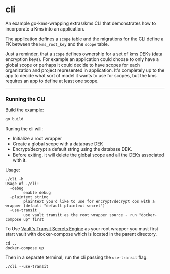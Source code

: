 # cli
An example go-kms-wrapping extras/kms CLI that demonstrates how to incorporate a
Kms into an application.   

The application defines a `scope` table and the migrations for the CLI define a
FK between the `kms_root_key` and the `scope` table.   

Just a reminder, that a `scope` defines ownership for a set of kms DEKs (data
encryption keys).  For example an application could choose to only have a global
scope or perhaps it could decide to have scopes for each organization and
project represented in application.  It's completely up to the app to decide
what sort of model it wants to use for scopes, but the kms requires an app to
define at least one scope.

<hr>

### Running the CLI
Build the example:
```
go build
```
Runing the cli will:
- Initialize a root wrapper
- Create a global scope with a database DEK
- Encrypt/decrypt a default string using the database DEK.  
- Before exiting, it will delete the global scope and all the DEKs associated
  with it.  

Usage:
```
./cli -h
Usage of ./cli:
  -debug
        enable debug
  -plaintext string
        plaintext you'd like to use for encrypt/decrypt ops with a wrapper (default "default plaintext secret")
  -use-transit
        use vault transit as the root wrapper source - run "docker-compose up" first
```
To Use [Vault's Transit Secrets
Engine](https://www.vaultproject.io/docs/secrets/transit) as your root wrapper
you must first start vault with docker-compose which is located in the parent
directory. 
```
cd ..
docker-compose up
```
Then in a separate terminal, run the cli passing the  `use-transit` flag:
```
./cli --use-transit
```

